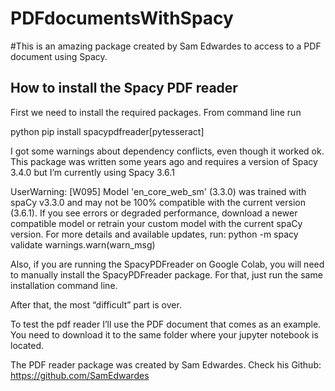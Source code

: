 # PDFdocumentsWithSpacy

#This is an amazing package created by Sam Edwardes to access to a PDF document using Spacy. 

## How to install the Spacy PDF reader

First we need to install the required packages. From command line run

python pip install spacypdfreader[pytesseract]


I got some warnings about dependency conflicts, even though it worked ok. This package was written some years ago and requires a version of Spacy 3.4.0 but I’m currently using Spacy 3.6.1

UserWarning: [W095] Model 'en_core_web_sm' (3.3.0) was trained with spaCy v3.3.0 and may not be 100% compatible with the current version (3.6.1). If you see errors or degraded performance, download a newer compatible model or retrain your custom model with the current spaCy version. For more details and available updates, run: python -m spacy validate
  warnings.warn(warn_msg)

Also, if you are running the SpacyPDFreader on Google Colab, you will need to manually install the SpacyPDFreader package. For that, just run the same installation command line.

After that, the most “difficult” part is over. 

To test the pdf reader I’ll use the PDF document that comes as an example. You need to download it to the same folder where your jupyter notebook is located. 

The PDF reader package was created by Sam Edwardes. Check his Github: https://github.com/SamEdwardes
